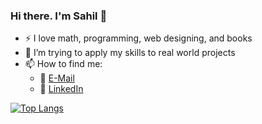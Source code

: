 ### Hi there. I'm Sahil 👋
- :zap: I love math, programming, web designing, and books
- 🌱 I’m trying to apply my skills to real world projects
- 📫 How to find me: 
  - :email: [E-Mail](mailto@sahilbaig.me@gmail.com)
  - :office: [LinkedIn](https://www.linkedin.com/in/sahilbaig/)

[![Top Langs](https://github-readme-stats.vercel.app/api/top-langs/?username=anuraghazra)](https://github.com/anuraghazra/github-readme-stats)
<!--
**sahilbaig/sahilbaig** is a ✨ _special_ ✨ repository because its `README.md` (this file) appears on your GitHub profile.

Here are some ideas to get you started:

- 🔭 I’m currently working on  ...
- 🌱 I’m currently learning ...
- 👯 I’m looking to collaborate on ...
- 🤔 I’m looking for help with ...
- 💬 Ask me about ...
- 📫 How to reach me: ...
- 😄 Pronouns: ...
- ⚡ Fun fact: ...
-->
